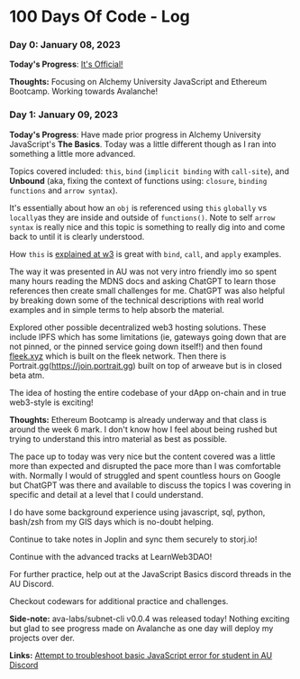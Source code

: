 # 100 Days Of Code - Log

### Day 0: January 08, 2023

**Today's Progress**: [It's Official!](https://twitter.com/TheRealOkanisis/status/1612255528268500992?s=20&t=7EvKmq8wo7KvtcGGKNUY9A)

**Thoughts:** Focusing on Alchemy University JavaScript and Ethereum Bootcamp. Working towards Avalanche!

### Day 1: January 09, 2023

**Today's Progress**: Have made prior progress in Alchemy University JavaScript's **The Basics**. Today was a little different though as I ran into something a little more advanced.

Topics covered included: `this`, `bind` (`implicit binding` with `call-site`), and **Unbound** (aka, fixing the context of functions using: `closure`, `binding functions` and `arrow syntax`).

It's essentially about how an `obj` is referenced using `this` `globally` vs `locally`as they are inside and outside of `functions()`. Note to self `arrow syntax` is really nice and this topic is something to really dig into and come back to until it is clearly understood. 

How `this` is [explained at w3](https://www.w3schools.com/js/js_this.asp) is great with `bind`, `call`, and `apply` examples.

The way it was presented in AU was not very intro friendly imo so spent many hours reading the MDNS docs and asking ChatGPT to learn those references then create small challenges for me. ChatGPT was also helpful by breaking down some of the technical descriptions with real world examples and in simple terms to help absorb the material.

Explored other possible decentralized web3 hosting solutions. These include IPFS which has some limitations (ie, gateways going down that are not pinned, or the pinned service going down itself!) and then found [fleek.xyz](https://fleek.xyz) which is built on the fleek network. Then there is Portrait.gg(https://join.portrait.gg) built on top of arweave but is in closed beta atm.

The idea of hosting the entire codebase of your dApp on-chain and in true web3-style is exciting!

**Thoughts:** Ethereum Bootcamp is already underway and that class is around the week 6 mark. I don't know how I feel about being rushed but trying to understand this intro material as best as possible.

The pace up to today was very nice but the content covered was a little more than expected and disrupted the pace more than I was comfortable with. Normally I would of struggled and spent countless hours on Google but ChatGPT was there and available to discuss the topics I was covering in specific and detail at a level that I could understand.

I do have some background experience using javascript, sql, python, bash/zsh from my GIS days which is no-doubt helping.

Continue to take notes in Joplin and sync them securely to storj.io!

Continue with the advanced tracks at LearnWeb3DAO!

For further practice, help out at the JavaScript Basics discord threads in the AU Discord.

Checkout codewars for additional practice and challenges.

**Side-note:** ava-labs/subnet-cli v0.0.4 was released today! Nothing exciting but glad to see progress made on Avalanche as one day will deploy my projects over der.

**Links:** [Attempt to troubleshoot basic JavaScript error for student in AU Discord](https://discord.com/channels/1039895401832128532/1045032183968038932/1062119273146880040)